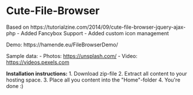 # Cute-File-Browser
<p>Based on https://tutorialzine.com/2014/09/cute-file-browser-jquery-ajax-php
- Added Fancybox Support
- Added custom icon management
 </p>

<p>Demo: https://hamende.eu/FileBrowserDemo/</p>

<p>Sample data:
  - Photos: <a href="https://unsplash.com/" target="_blank">https://unsplash.com/</a>
  - Video: <a href="https://videos.pexels.com" target="_blank">https://videos.pexels.com</a>
</p>

<p>
<b>Installation instructions:</b>
1. Download zip-file
2. Extract all content to your hosting space. 
3. Place all you content into the "Home"-folder
4. You're done :)
</p>

